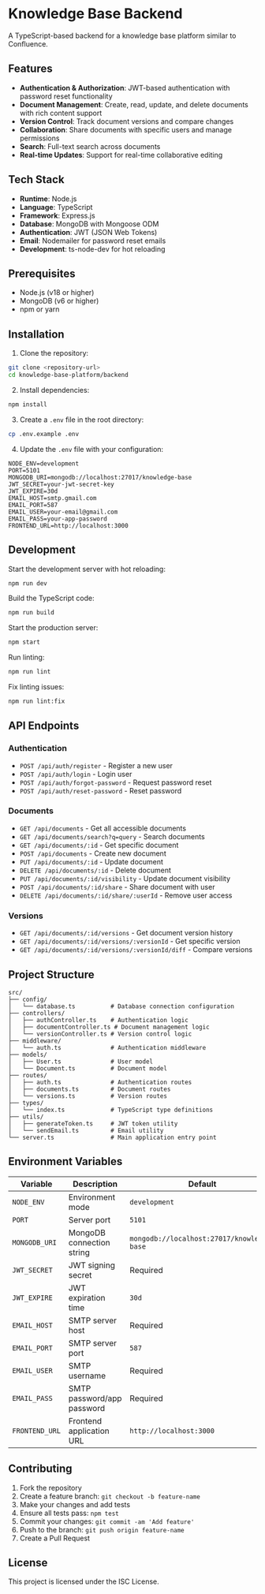 # Knowledge Base Backend

A TypeScript-based backend for a knowledge base platform similar to Confluence.

## Features

- **Authentication & Authorization**: JWT-based authentication with password reset functionality
- **Document Management**: Create, read, update, and delete documents with rich content support
- **Version Control**: Track document versions and compare changes
- **Collaboration**: Share documents with specific users and manage permissions
- **Search**: Full-text search across documents
- **Real-time Updates**: Support for real-time collaborative editing

## Tech Stack

- **Runtime**: Node.js
- **Language**: TypeScript
- **Framework**: Express.js
- **Database**: MongoDB with Mongoose ODM
- **Authentication**: JWT (JSON Web Tokens)
- **Email**: Nodemailer for password reset emails
- **Development**: ts-node-dev for hot reloading

## Prerequisites

- Node.js (v18 or higher)
- MongoDB (v6 or higher)
- npm or yarn

## Installation

1. Clone the repository:
```bash
git clone <repository-url>
cd knowledge-base-platform/backend
```

2. Install dependencies:
```bash
npm install
```

3. Create a `.env` file in the root directory:
```bash
cp .env.example .env
```

4. Update the `.env` file with your configuration:
```env
NODE_ENV=development
PORT=5101
MONGODB_URI=mongodb://localhost:27017/knowledge-base
JWT_SECRET=your-jwt-secret-key
JWT_EXPIRE=30d
EMAIL_HOST=smtp.gmail.com
EMAIL_PORT=587
EMAIL_USER=your-email@gmail.com
EMAIL_PASS=your-app-password
FRONTEND_URL=http://localhost:3000
```

## Development

Start the development server with hot reloading:
```bash
npm run dev
```

Build the TypeScript code:
```bash
npm run build
```

Start the production server:
```bash
npm start
```

Run linting:
```bash
npm run lint
```

Fix linting issues:
```bash
npm run lint:fix
```

## API Endpoints

### Authentication
- `POST /api/auth/register` - Register a new user
- `POST /api/auth/login` - Login user
- `POST /api/auth/forgot-password` - Request password reset
- `POST /api/auth/reset-password` - Reset password

### Documents
- `GET /api/documents` - Get all accessible documents
- `GET /api/documents/search?q=query` - Search documents
- `GET /api/documents/:id` - Get specific document
- `POST /api/documents` - Create new document
- `PUT /api/documents/:id` - Update document
- `DELETE /api/documents/:id` - Delete document
- `PUT /api/documents/:id/visibility` - Update document visibility
- `POST /api/documents/:id/share` - Share document with user
- `DELETE /api/documents/:id/share/:userId` - Remove user access

### Versions
- `GET /api/documents/:id/versions` - Get document version history
- `GET /api/documents/:id/versions/:versionId` - Get specific version
- `GET /api/documents/:id/versions/:versionId/diff` - Compare versions

## Project Structure

```
src/
├── config/
│   └── database.ts          # Database connection configuration
├── controllers/
│   ├── authController.ts    # Authentication logic
│   ├── documentController.ts # Document management logic
│   └── versionController.ts # Version control logic
├── middleware/
│   └── auth.ts              # Authentication middleware
├── models/
│   ├── User.ts              # User model
│   └── Document.ts          # Document model
├── routes/
│   ├── auth.ts              # Authentication routes
│   ├── documents.ts         # Document routes
│   └── versions.ts          # Version routes
├── types/
│   └── index.ts             # TypeScript type definitions
├── utils/
│   ├── generateToken.ts     # JWT token utility
│   └── sendEmail.ts         # Email utility
└── server.ts                # Main application entry point
```

## Environment Variables

| Variable | Description | Default |
|----------|-------------|---------|
| `NODE_ENV` | Environment mode | `development` |
| `PORT` | Server port | `5101` |
| `MONGODB_URI` | MongoDB connection string | `mongodb://localhost:27017/knowledge-base` |
| `JWT_SECRET` | JWT signing secret | Required |
| `JWT_EXPIRE` | JWT expiration time | `30d` |
| `EMAIL_HOST` | SMTP server host | Required |
| `EMAIL_PORT` | SMTP server port | `587` |
| `EMAIL_USER` | SMTP username | Required |
| `EMAIL_PASS` | SMTP password/app password | Required |
| `FRONTEND_URL` | Frontend application URL | `http://localhost:3000` |

## Contributing

1. Fork the repository
2. Create a feature branch: `git checkout -b feature-name`
3. Make your changes and add tests
4. Ensure all tests pass: `npm test`
5. Commit your changes: `git commit -am 'Add feature'`
6. Push to the branch: `git push origin feature-name`
7. Create a Pull Request

## License

This project is licensed under the ISC License.

